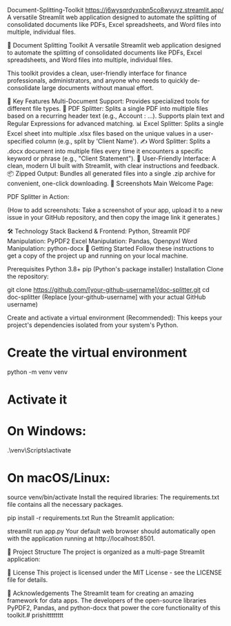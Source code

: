 Document-Splitting-Toolkit
https://j6wysqrdyxpbn5co8wyuyz.streamlit.app/
A versatile Streamlit web application designed to automate the splitting of consolidated documents like PDFs, Excel spreadsheets, and Word files into multiple, individual files. 

💼 Document Splitting Toolkit
A versatile Streamlit web application designed to automate the splitting of consolidated documents like PDFs, Excel spreadsheets, and Word files into multiple, individual files.

This toolkit provides a clean, user-friendly interface for finance professionals, administrators, and anyone who needs to quickly de-consolidate large documents without manual effort.

🌟 Key Features
Multi-Document Support: Provides specialized tools for different file types.
📄 PDF Splitter: Splits a single PDF into multiple files based on a recurring header text (e.g., Account : ...). Supports plain text and Regular Expressions for advanced matching.
📊 Excel Splitter: Splits a single Excel sheet into multiple .xlsx files based on the unique values in a user-specified column (e.g., split by 'Client Name').
✍️ Word Splitter: Splits a .docx document into multiple files every time it encounters a specific keyword or phrase (e.g., "Client Statement").
🚀 User-Friendly Interface: A clean, modern UI built with Streamlit, with clear instructions and feedback.
📦 Zipped Output: Bundles all generated files into a single .zip archive for convenient, one-click downloading.
📸 Screenshots
Main Welcome Page:

PDF Splitter in Action:

(How to add screenshots: Take a screenshot of your app, upload it to a new issue in your GitHub repository, and then copy the image link it generates.)

🛠️ Technology Stack
Backend & Frontend: Python, Streamlit
PDF Manipulation: PyPDF2
Excel Manipulation: Pandas, Openpyxl
Word Manipulation: python-docx
🚀 Getting Started
Follow these instructions to get a copy of the project up and running on your local machine.

Prerequisites
Python 3.8+
pip (Python's package installer)
Installation
Clone the repository:

git clone https://github.com/[your-github-username]/doc-splitter.git
cd doc-splitter
(Replace [your-github-username] with your actual GitHub username)

Create and activate a virtual environment (Recommended): This keeps your project's dependencies isolated from your system's Python.

# Create the virtual environment
python -m venv venv

# Activate it
# On Windows:
.\venv\Scripts\activate
# On macOS/Linux:
source venv/bin/activate
Install the required libraries: The requirements.txt file contains all the necessary packages.

pip install -r requirements.txt
Run the Streamlit application:

streamlit run app.py
Your default web browser should automatically open with the application running at http://localhost:8501.

📂 Project Structure
The project is organized as a multi-page Streamlit application:

📄 License
This project is licensed under the MIT License - see the LICENSE file for details.

🙏 Acknowledgements
The Streamlit team for creating an amazing framework for data apps.
The developers of the open-source libraries PyPDF2, Pandas, and python-docx that power the core functionality of this toolkit.# prishitttttttt
